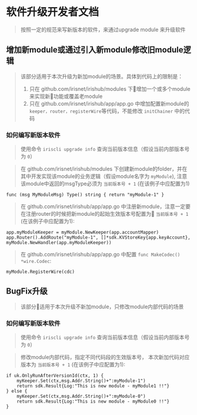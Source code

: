 # 软件升级开发者文档

> 按照一定的规范来写新版本的软件，来通过upgrade module 来升级软件

## 增加新module或通过引入新module修改旧module逻辑

> 该部分适用于本次升级为新加module的场景。具体到代码上的限制是：
> 1. 只在 github.com/irisnet/irishub/modules 下增加一个或多个module来实现新功能或覆盖老module
> 2. 只在 github.com/irisnet/irishub/app/app.go 中增加配置新module的``keeper，router，registerWire``等代码，不能修改 ``initChainer`` 中的代码

### 如何编写新版本软件

> 使用命令 ``iriscli upgrade info`` 查询当前版本信息（假设当前内部版本号为 ``0``）

> 在 github.com/irisnet/irishub/modules 下创建新module的folder，并在其中开发实现该module的业务逻辑（假设module名字为 ``myModule``), 注意该module中返回的msgType必须为 ``当前版本号 + 1`` (在该例子中应配置为1)

```
func (msg MyModuleMsg) Type() string { return "myModule-1" }

```

> 在 github.com/irisnet/irishub/app/app.go 中注册新module，注意一定要在注册router的时候把新module的起始生效版本号配置为 ``当前版本号 + 1`` (在该例子中应配置为1):

```
app.myModuleKeeper = myModule.NewKeeper(app.accountMapper)
app.Router().AddRoute("myModule-1", []*sdk.KVStoreKey{app.keyAccount}, myModule.NewHandler(app.myModuleKeeper))

```

> 在 github.com/irisnet/irishub/app/app.go 中配置 ``func MakeCodec() *wire.Codec``:

```
myModule.RegisterWire(cdc)
```

## BugFix升级

> 该部分适用于本次升级不新加module，只修改module内部代码的场景

### 如何编写新版本软件

> 使用命令 ``iriscli upgrade info`` 查询当前版本信息（假设当前内部版本号为 ``0``）

> 修改module内部代码，指定不同代码段的生效版本号， 本次新加代码对应版本为 ``当前版本号 + 1`` (在该例子中应配置为1):

```
if uk.OnlyRunAfterVersionId(ctx, 1) {
    myKeeper.Set(ctx,msg.Addr.String()+":myModule-1")
    return sdk.Result{Log:"This is new module - myModule1 !!"}
} else {
    myKeeper.Set(ctx,msg.Addr.String()+":myModule-0")
    return sdk.Result{Log:"This is new module - myModule0 !!"}
}
```

